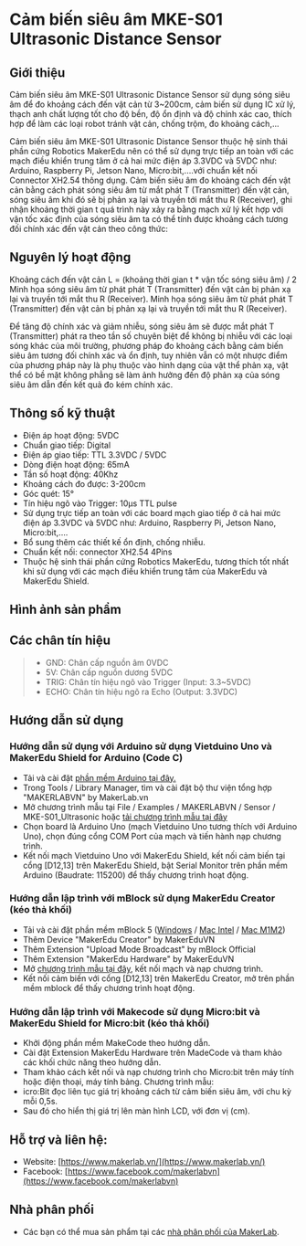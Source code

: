 # Cảm biến siêu âm MKE-S01 Ultrasonic Distance Sensor

## Giới thiệu

Cảm biến siêu âm MKE-S01 Ultrasonic Distance Sensor sử dụng sóng siêu âm để đo khoảng cách đến vật cản từ 3~200cm, cảm biến sử dụng IC xử lý, thạch anh chất lượng tốt cho độ bền, độ ổn định và độ chính xác cao, thích hợp để làm các loại robot tránh vật cản, chống trộm, đo khoảng cách,...

Cảm biến siêu âm MKE-S01 Ultrasonic Distance Sensor thuộc hệ sinh thái phần cứng Robotics MakerEdu nên có thể sử dụng trực tiếp an toàn với các mạch điều khiển trung tâm ở cả hai mức điện áp 3.3VDC và 5VDC như: Arduino, Raspberry Pi, Jetson Nano, Micro:bit,....với chuẩn kết nối Connector XH2.54 thông dụng.
Cảm biến siêu âm đo khoảng cách đến vật cản bằng cách phát sóng siêu âm từ mắt phát T (Transmitter) đến vật cản, sóng siêu âm khi đó sẽ bị phản xạ lại và truyền tới mắt thu R (Receiver), ghi nhận khoảng thời gian t quá trình này xảy ra bằng mạch xử lý kết hợp với vận tốc xác định của sóng siêu âm ta có thể tính được khoảng cách tương đối chính xác đến vật cản theo công thức:

## Nguyên lý hoạt động

Khoảng cách đến vật cản L = (khoảng thời gian t * vận tốc sóng siêu âm) / 2
Minh họa sóng siêu âm từ phát phát T (Transmitter) đến vật cản bị phản xạ lại và truyền tới mắt thu R (Receiver).
Minh họa sóng siêu âm từ phát phát T (Transmitter) đến vật cản bị phản xạ lại và truyền tới mắt thu R (Receiver).

Để tăng độ chính xác và giảm nhiễu, sóng siêu âm sẽ được mắt phát T (Transmitter) phát ra theo tần số chuyên biệt để không bị nhiễu với các loại sóng khác của môi trường, phương pháp đo khoảng cách bằng cảm biến siêu âm tương đối chính xác và ổn định, tuy nhiên vẫn có một nhược điểm của phương pháp này là phụ thuộc vào hình dạng của vật thể phản xạ, vật thể có bề mặt không phẳng sẽ làm ảnh hưởng đến độ phản xạ của sóng siêu âm dẫn đến kết quả đo kém chính xác. 

## Thông số kỹ thuật

- Điện áp hoạt động: 5VDC
- Chuẩn giao tiếp: Digital
- Điện áp giao tiếp: TTL 3.3VDC / 5VDC
- Dòng điện hoạt động: 65mA
- Tần số hoạt động: 40Khz
- Khoảng cách đo được: 3-200cm
- Góc quét: 15°
- Tín hiệu ngõ vào Trigger: 10μs TTL pulse
- Sử dụng trực tiếp an toàn với các board mạch giao tiếp ở cả hai mức điện áp 3.3VDC và 5VDC như: Arduino, Raspberry Pi, Jetson Nano, Micro:bit,....
- Bổ sung thêm các thiết kế ổn định, chống nhiễu.
- Chuẩn kết nối: connector XH2.54 4Pins
- Thuộc hệ sinh thái phần cứng Robotics MakerEdu, tương thích tốt nhất khi sử dụng với các mạch điều khiển trung tâm của MakerEdu và MakerEdu Shield.

## Hình ảnh sản phẩm

## Các chân tín hiệu

> - GND:	Chân cấp nguồn âm 0VDC
> - 5V:	Chân cấp nguồn dương 5VDC
> - TRIG:	Chân tín hiệu ngõ vào Trigger (Input: 3.3~5VDC)
> - ECHO:	Chân tín hiệu ngõ ra Echo (Output: 3.3VDC)


## Hướng dẫn sử dụng

### Hướng dẫn sử dụng với Arduino sử dụng Vietduino Uno và MakerEdu Shield for Arduino (Code C)

- Tải và cài đặt [phần mềm Arduino tại đây.](https://www.arduino.cc/en/software)
- Trong Tools / Library Manager, tìm và cài đặt bộ thư viện tổng hợp "MAKERLABVN" by MakerLab.vn
- Mở chương trình mẫu tại File / Examples / MAKERLABVN / Sensor / MKE-S01_Ultrasonic hoặc [tải chương trình mẫu tại đây](/arduino)
- Chọn board là Arduino Uno (mạch Vietduino Uno tương thích với Arduino Uno), chọn đúng cổng COM Port của mạch và tiến hành nạp chương trình.
- Kết nối mạch Vietduino Uno với MakerEdu Shield, kết nối cảm biến tại cổng [D12,13] trên MakerEdu Shield, bật Serial Monitor trên phần mềm Arduino (Baudrate: 115200) để thấy chương trình hoạt động.

### Hướng dẫn lập trình với mBlock sử dụng MakerEdu Creator (kéo thả khối)

- Tải và cài đặt phần mềm mBlock 5 ([Windows](https://www.mediafire.com/file/ma55iajd7glwmbo/%255BMakerLab.vn%255D_mBlock_V5.4.3_for_Windows.zip/file) / [Mac Intel](https://www.mediafire.com/file/pjfngy6d7ktb55f/%255BMakerLab.vn%255D_mBlock_V5.4.3_for_Mac_Intel.zip/file) / [Mac M1M2](https://www.mediafire.com/file/mfdkgpgnpa7uv2s/%255BMakerLab.vn%255D_mBlock_V5.4.3_for_Mac_M1M2.zip/file))
- Thêm Device "MakerEdu Creator" by MakerEduVN
- Thêm Extension "Upload Mode Broadcast" by mBlock Official
- Thêm Extension "MakerEdu Hardware" by MakerEduVN
- Mở [chương trình mẫu tại đây](/mBlock5), kết nối mạch và nạp chương trình.
- Kết nối cảm biến với cổng [D12,13] trên MakerEdu Creator, mở trên phần mềm mblock để thấy chương trình hoạt động.


### Hướng dẫn lập trình với Makecode sử dụng Micro:bit và MakerEdu Shield for Micro:bit (kéo thả khối)

- Khởi động phần mềm MakeCode theo hướng dẫn.
- Cài đặt Extension MakerEdu Hardware trên MadeCode và tham khảo các khối chức năng theo hướng dẫn.
- Tham khảo cách kết nối và nạp chương trình cho Micro:bit trên máy tính hoặc điện thoại, máy tính bảng.
Chương trình mẫu:
- icro:Bit đọc liên tục giá trị khoảng cách từ cảm biến siêu âm, với chu kỳ mỗi 0,5s.
- Sau đó cho hiển thị giá trị lên màn hình LCD, với đơn vị (cm).

## Hỗ trợ và liên hệ:

- Website: [https://www.makerlab.vn/](https://www.makerlab.vn/)
- Facebook: [https://www.facebook.com/makerlabvn](https://www.facebook.com/makerlabvn)

## Nhà phân phối

- Các bạn có thể mua sản phẩm tại các [nhà phân phối của MakerLab](https://www.makerlab.vn/nha-phan-phoi/).
